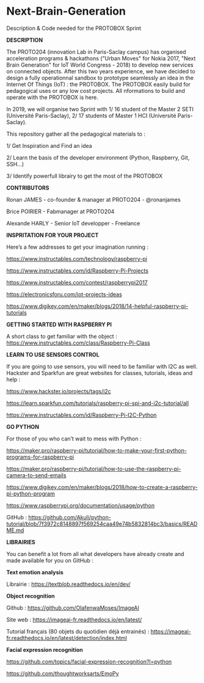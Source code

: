 # Next-Brain-Generation
Description &amp; Code needed for the PROTOBOX Sprint 

**DESCRIPTION**

The PROTO204 (innovation Lab in Paris-Saclay campus) has organised acceleration programs & hackathons ("Urban Moves" for Nokia 2017, "Next Brain Generation" for IoT World Congress - 2018) to develop new services on connected objects. After this two years experience, we have decided to design a fully operationnal sandbox to prototype seamlessly an idea in the Internet Of Things (IoT) : the PROTOBOX. The PROTOBOX easily build for pedagogical uses or any low cost projects. All nformations to build and operate with the PROTOBOX is here. 

In 2019, we will organise two Sprint with 1/ 16 student of the Master 2 SETI (Université Paris-Saclay), 2/ 17 students of Master 1 HCI (Université Paris-Saclay).  

This repository gather all the pedagogical materials to :

1/ Get Inspiration and Find an idea

2/ Learn the basis of the developer environment (Python, Raspberry, Git, SSH...) 

3/ Identify powerfull librairy to get the most of the PROTOBOX

**CONTRIBUTORS**

Ronan JAMES - co-founder & manager at PROTO204 - @ronanjames

Brice POIRIER - Fabmanager at PROTO204

Alexande HARLY - Senior IoT developper - Freelance 


**INSPRITATION FOR YOUR PROJECT**

Here’s a few addresses to get your imagination running :

https://www.instructables.com/technology/raspberry-pi

https://www.instructables.com/id/Raspberry-Pi-Projects

https://www.instructables.com/contest/raspberrypi2017

https://electronicsforu.com/iot-projects-ideas

https://www.digikey.com/en/maker/blogs/2018/14-helpful-raspberry-pi-tutorials

**GETTING STARTED WITH RASPBERRY PI**

A short class to get familiar with the object :
https://www.instructables.com/class/Raspberry-Pi-Class

**LEARN TO USE SENSORS CONTROL** 

If you are going to use sensors, you will need to be familiar with I2C as well. Hackster and Sparkfun are great websites for classes, tutorials, ideas and help :

https://www.hackster.io/projects/tags/i2c

https://learn.sparkfun.com/tutorials/raspberry-pi-spi-and-i2c-tutorial/all

https://www.instructables.com/id/Raspberry-Pi-I2C-Python

**GO PYTHON** 

For those of you who can’t wait to mess with Python :

https://maker.pro/raspberry-pi/tutorial/how-to-make-your-first-python-programs-for-raspberry-pi

https://maker.pro/raspberry-pi/tutorial/how-to-use-the-raspberry-pi-camera-to-send-emails

https://www.digikey.com/en/maker/blogs/2018/how-to-create-a-raspberry-pi-python-program

https://www.raspberrypi.org/documentation/usage/python

GitHub : https://github.com/Akuli/python-tutorial/blob/7f3972c8148897f569254caa49e74b5832814bc3/basics/README.md

**LIBRAIRIES**

You can benefit a lot from all what developers have already create and made available for you on GitHub : 

**Text emotion analysis** 

Librairie : https://textblob.readthedocs.io/en/dev/

**Object recognition**

Github : https://github.com/OlafenwaMoses/ImageAI

Site web : https://imageai-fr.readthedocs.io/en/latest/

Tutorial français (80 objets du quotidien déjà entrainés) : https://imageai-fr.readthedocs.io/en/latest/detection/index.html
 
 
**Facial expression recognition**

https://github.com/topics/facial-expression-recognition?l=python

https://github.com/thoughtworksarts/EmoPy

